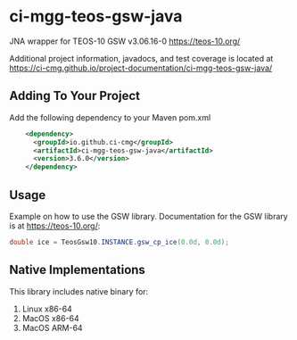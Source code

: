 # ci-mgg-teos-gsw-java

JNA wrapper for TEOS-10 GSW v3.06.16-0 https://teos-10.org/


Additional project information, javadocs, and test coverage is located at https://ci-cmg.github.io/project-documentation/ci-mgg-teos-gsw-java/

## Adding To Your Project

Add the following dependency to your Maven pom.xml

```xml
    <dependency>
      <groupId>io.github.ci-cmg</groupId>
      <artifactId>ci-mgg-teos-gsw-java</artifactId>
      <version>3.6.0</version>
    </dependency>
```

## Usage

Example on how to use the GSW library. Documentation for the GSW library is at https://teos-10.org/:
```java
double ice = TeosGsw10.INSTANCE.gsw_cp_ice(0.0d, 0.0d);
```

## Native Implementations
This library includes native binary for:
1. Linux x86-64
2. MacOS x86-64
3. MacOS ARM-64
